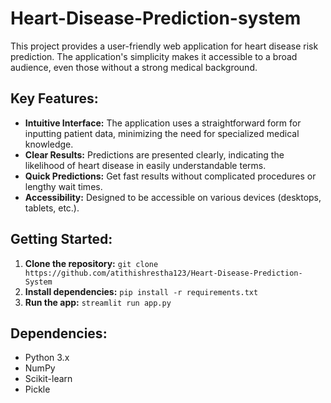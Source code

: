 # Heart-Disease-Prediction-system

This project provides a user-friendly web application for heart disease risk prediction. The application's simplicity makes it accessible to a broad audience, even those without a strong medical background.

## Key Features:

- **Intuitive Interface:** The application uses a straightforward form for inputting patient data, minimizing the need for specialized medical knowledge.
- **Clear Results:** Predictions are presented clearly, indicating the likelihood of heart disease in easily understandable terms.
- **Quick Predictions:** Get fast results without complicated procedures or lengthy wait times.
- **Accessibility:** Designed to be accessible on various devices (desktops, tablets, etc.).

## Getting Started:

1.  **Clone the repository:** `git clone https://github.com/atithishrestha123/Heart-Disease-Prediction-System`
2.  **Install dependencies:** `pip install -r requirements.txt`
3.  **Run the app:** `streamlit run app.py`

## Dependencies:

- Python 3.x
- NumPy
- Scikit-learn
- Pickle
